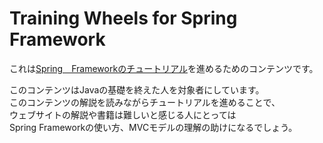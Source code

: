 Training Wheels for Spring Framework
=======

これは[Spring　Frameworkのチュートリアル](http://spring.io/guides/gs/serving-web-content/)を進めるためのコンテンツです。  



このコンテンツはJavaの基礎を終えた人を対象者にしています。  
このコンテンツの解説を読みながらチュートリアルを進めることで、  
ウェブサイトの解説や書籍は難しいと感じる人にとっては   
Spring Frameworkの使い方、MVCモデルの理解の助けになるでしょう。  
